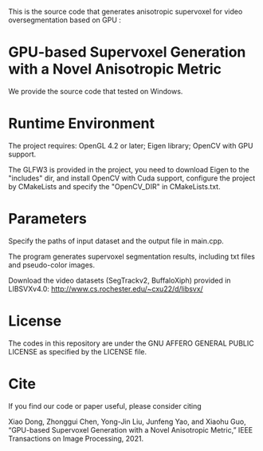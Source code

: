 This is the source code that generates anisotropic supervoxel for video oversegmentation based on GPU :

# GPU-based Supervoxel Generation with a Novel Anisotropic Metric

We provide the source code that tested on Windows.

# Runtime Environment 

The project requires: OpenGL 4.2 or later; Eigen library; OpenCV with GPU support.

The GLFW3 is provided in the project, you need to download Eigen to the "includes" dir, and install OpenCV with Cuda support, configure the project by CMakeLists and specify the "OpenCV_DIR" in CMakeLists.txt.

# Parameters 

Specify the paths of input dataset and the output file in main.cpp.

The program generates supervoxel segmentation results, including txt files and pseudo-color images.

Download the video datasets (SegTrackv2, BuffaloXiph) provided in LIBSVXv4.0: http://www.cs.rochester.edu/~cxu22/d/libsvx/

# License

The codes in this repository are under the GNU AFFERO GENERAL PUBLIC LICENSE as specified by the LICENSE file.

# Cite
If you find our code or paper useful, please consider citing

Xiao Dong, Zhonggui Chen, Yong-Jin Liu, Junfeng Yao, and Xiaohu Guo, “GPU-based Supervoxel Generation with a Novel Anisotropic Metric,” IEEE Transactions on Image Processing, 2021.
